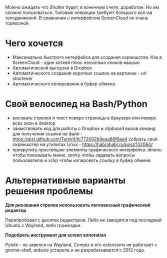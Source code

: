 Можно ожидать что Shutter будет, в конечном счете, доработан. Но им сложно пользоваться. Типовые операции требуют большого кол-ва телодвижений. В сравнении с интерфейсом ScreenCloud он очень тормозной.

# Чего хочется

- Максимально быстрого интерфейса для создания скриншотов. Как в ScreenCloud - один хоткей плюс несколько кликов мышью
- Автоматической выгрузки в Dropbox
- Автоматического создания коротких ссылок на картинки - url shortener
- Автоматического копирования в буфер обмена

# Cвой велосипед на Bash/Python

- рисовать стрелки и текст поверх страницы в браузере или поверх всех окон в desktop
- заимствовать код для работы с Dropbox и clipboard
  вызов команд для получения ссылки на файл - https://gist.github.com/Tomin1/fc772002b9eea66f6ae4
  собрать свой скриншотер на утилитах Linux - https://habrahabr.ru/post/132064/
- прикрутить простейшие элементы графического интерфейса: dmenu чтобы показывать меню, zenity чтобы задавать вопросы пользователю и xclip чтобы копировать ссылку в буфер обмена

# Альтернативные варианты решения проблемы

**Для рисования стрелок использовать легковесный графический редактор**

Перепробовал с десяток редакторов. Либо не заводятся под последней Ubuntu c Wayland, либо громоздки.

**Подобрать инструмент для screen annotation**

Pylote - не завелся на Wayland, Compiz и его extensions не работают c gnome-shell, ardesia устарела и не разрабатывается с 2012 года.
